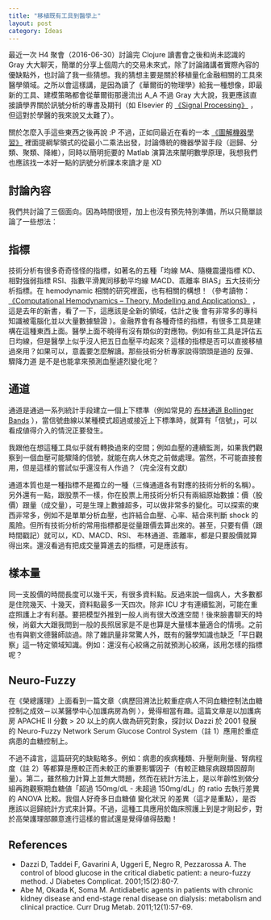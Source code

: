 ```yaml
---
title: "移植既有工具到醫學上"
layout: post
category: Ideas
---
```


最近一次 H4 聚會（2016-06-30）討論完 Clojure 讀書會之後和尚未認識的 Gray 大大聊天，簡單的分享上個周六的交易未來式，除了討論諸講者實際內容的優缺點外，也討論了我一些猜想。我的猜想主要是關於移植量化金融相關的工具來醫學領域。之所以會這樣講，是因為讀了《華爾街的物理學》給我一種想像，即最新的工具、建模策略都會從華爾街那邊流出 A_A 不過 Gray 大大說，我更應該直接讀學界關於訊號分析的專書及期刊（如 Elsevier 的 [《Signal Processing》](http://www.journals.elsevier.com/signal-processing) ，但這對於學醫的我來說又太難了）。

關於怎麼入手這些東西之後再說 :P 不過，正如同最近在看的一本 [《圖解機器學習》](http://m.sanmin.com.tw/product/index/005093606) 裡面提綱挈領式的從最小二乘法出發，討論傳統的機器學習手段（迴歸、分類、聚類、降維），同時以簡明扼要的 Matlab 演算法來闡明數學原理，我想我們也應該找一本好一點的訊號分析課本來讀才是 XD

## 討論內容

我們共討論了三個面向。因為時間很短，加上也沒有預先特別準備，所以只簡單談論了一些想法：

## 指標

技術分析有很多奇奇怪怪的指標，如著名的五種「均線 MA、隨機震盪指標 KD、相對強弱指標 RSI、指數平滑異同移動平均線 MACD、乖離率 BIAS」五大技術分析指標。在 hemodynamic 相關的研究裡面，也有相關的構想！（參考讀物： [《Computational Hemodynamics – Theory, Modelling and Applications》](http://www.springer.com/us/book/9789401795937) ，這是去年的新書，看了一下，這應該是全新的領域，估計之後 會有非常多的專科知識被電腦化並以大量數據驗證 ）。金融界會有各種奇怪的指標，有很多工具是建構在這種東西上面。醫學上面不曉得有沒有類似的對應物。例如有些工具是評估五日均線，但是醫學上似乎沒人把五日血壓平均起來？這樣的指標是否可以直接移植過來用？如果可以，意義要怎麼解讀。那些技術分析專家說得頭頭是道的 反彈、驟降力道 是不是也能拿來預測血壓遽烈變化呢？

## 通道

通道是通過一系列統計手段建立一個上下標準（例如常見的 [布林通道 Bollinger Bands](https://en.wikipedia.org/wiki/Bollinger_Bands) ），當信號曲線以某種模式超過或接近上下標準時，就算有「信號」，可以看成値得介入的情況正要發生。

我跟他在想這種工具似乎就有轉換過來的空間；例如血壓的連續監測，如果我們觀察到一個血壓可能驟降的信號，就能在病人休克之前做處理。當然，不可能直接套用，但是這樣的嘗試似乎還沒有人作過？（完全沒有文獻）

通道本質也是一種指標不是獨立的一種（三條通道各有對應的技術分析的名稱）。另外還有一點，跟股票不一樣，你在股票上用技術分析只有兩組原始數據：價（股價）跟量（成交量），可是生理上數據超多，可以做非常多的變化。可以探索的東西非常多，例如不是單單分析血壓，也許結合血壓、心率、結合來判斷 shock 的風險。但所有技術分析的常用指標都是從量跟價去算出來的。甚至，只要有價（跟時間戳記）就可以，KD、MACD、RSI、 布林通道、乖離率，都是只要股價就算得出來。還沒看過有把成交量算進去的指標，可是應該有。

## 樣本量

同一支股價的時間長度可以幾千天，有很多資料點。反過來說一個病人，大多數都是住院幾天、十幾天，資料點最多一天四次。除非 ICU 才有連續監測，可能在重症照護上才有利基。要把模型外推到一般人尚有很大改進空間！後來臉書聊天的時候，尚叡大大跟我問到一般的長照居家是不是也算是大量樣本量適合的情境。之前也有與劉文德醫師談過。除了雜訊量非常驚人外，既有的醫學知識也缺乏「平日觀察」這一特定領域知識。例如：還沒有心絞痛之前就預測心絞痛，該用怎樣的指標呢？

## Neuro-Fuzzy

在《榮總護理》上面看到一篇文章〈病歷回溯法比較重症病人不同血糖控制法血糖控制之成效－以某醫學中心加護病房為例 〉，覺得相當有趣。這篇文章是以加護病房 APACHE II 分數 > 20 以上的病人做為研究對象，探討以 Dazzi 於 2001 發展的 Neuro-Fuzzy Network Serum Glucose Control System（註 1）應用於重症病患的血糖控制上。

不過不諱言，這篇研究的缺點略多。例如：病患的疾病種類、升壓劑劑量、腎病程度（註 2）等都算是應較正而未較正的重要影響因子（有較正糖尿病跟類固醇劑量）。第二，雖然檢力計算上並無大問題，然而在統計方法上，是以年齡性別做分組再跑觀察期血糖値「超過 150mg/dL - 未超過 150mg/dL」的 ratio 去執行差異的 ANOVA 比較。我個人好奇多日血糖値 變化狀況 的差異（這才是重點），是否應該以迴歸統計方式來計算。不過，這種工具應用於臨床照護上到是才剛起步，對於高榮護理部願意進行這樣的嘗試還是覺得値得鼓勵！

## References

- Dazzi D, Taddei F, Gavarini A, Uggeri E, Negro R, Pezzarossa A. The control of blood glucose in the critical diabetic patient: a neuro-fuzzy method. J Diabetes Complicat. 2001;15(2):80-7.
- Abe M, Okada K, Soma M. Antidiabetic agents in patients with chronic kidney disease and end-stage renal disease on dialysis: metabolism and clinical practice. Curr Drug Metab. 2011;12(1):57-69.
